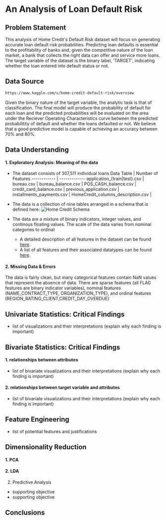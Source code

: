 # An Analysis of Loan Default Risk

## Problem Statement
This analysis of Home Credit's Default Risk dataset will focus on generating accurate loan default risk probabilities. Predicting loan defaults is essential to the profitability of banks and, given the competitive nature of the loan market, a bank that collects the right data can offer and service more loans. The target variable of the dataset is the binary label, 'TARGET', indicating whether the loan entered into default status or not.  
## Data Source
```bash
https://www.kaggle.com/c/home-credit-default-risk/overview
```
Given the binary nature of the target variable, the analytic task is that of classification. The final model will produce the probability of default for each loan and the predicted probabilities will be evaluated on the area under the Reciever Operating Characteristics curve between the predicted probabilitity of default and whether the loans defaulted or not. We believe that a good predictive model is capable of achieving an accuracy between 70% and 80%.

## Data Understanding
#### 1. Exploratory Analysis: Meaning of the data
- The dataset consists of 307,511 individual loans
Data Table | Number of Features
------------ | -------------
application_{train|test}.csv |
bureau.csv |
bureau_balance.csv |
POS_CASH_balance.csv |
credit_card_balance.csv |
previous_application.csv |
installments_payments.csv |
HomeCredit_columns_description.csv |

- The data is a collection of nine tables arranged in a schema that is defined here:
![Home Credit Schema](https://storage.googleapis.com/kaggle-media/competitions/home-credit/home_credit.png)

- The data are a mixture of binary indicators, integer values, and continous floating values. The scale of the data varies from nominal categories to ordinal 
	- A detailed description of all features in the dataset can be found [here](/HomeCredit_columns_description.csv).
	- A list of all features and their associated datatypes can be found [here]().
#### 2. Missing Data & Errors
The data is fairly clean, but many categorical features contain NaN values that represent the absence of data. There are sparse features (all FLAG features are binary indicator variables), nominal features (NAME_CONTRACT_TYPE, ORGANIZATION_TYPE), and ordinal features (REGION_RATING_CLIENT,CREDIT_DAY_OVERDUE)

## Univariate Statistics: Critical Findings
- list of visualizations and their interpretations (explain why each finding is important)
## Bivariate Statistics: Critical Findings
#### 1.  relationships between attributes
- list of bivariate visualizations and their interpretations (explain why each finding is important)
#### 2. relationships between target variable and attributes
- list of bivariate visualizations and their interpretations (explain why each finding is important)
## Feature Engineering
- list of potential features and justifications
## Dimensionality Reduction
#### 1. PCA
#### 2. LDA


2. Predictive Analysis
- supporting objective
- supporting objective

## Conclusions